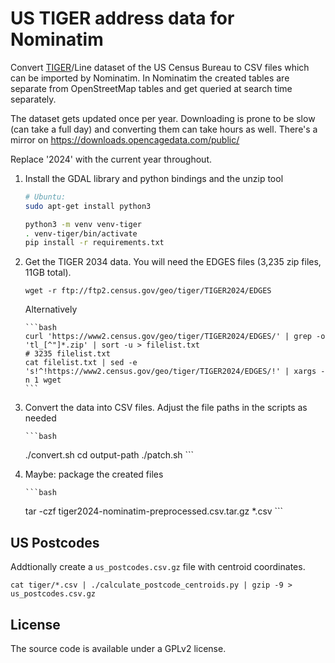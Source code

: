 US TIGER address data for Nominatim
===================================

Convert [TIGER](https://www.census.gov/geographies/mapping-files/time-series/geo/tiger-line-file.html)/Line
dataset of the US Census Bureau to CSV files which can be imported by Nominatim. In Nominatim the created
tables are separate from OpenStreetMap tables and get queried at search time separately.


The dataset gets updated once per year. Downloading is prone to be slow (can take a full day) and converting
them can take hours as well. There's a mirror on https://downloads.opencagedata.com/public/

Replace '2024' with the current year throughout.

  1. Install the GDAL library and python bindings and the unzip tool

        ```bash
        # Ubuntu:
        sudo apt-get install python3

        python3 -m venv venv-tiger
        . venv-tiger/bin/activate
        pip install -r requirements.txt
        ```

  2. Get the TIGER 2034 data. You will need the EDGES files
     (3,235 zip files, 11GB total).

         wget -r ftp://ftp2.census.gov/geo/tiger/TIGER2024/EDGES

     Alternatively

         ```bash
         curl 'https://www2.census.gov/geo/tiger/TIGER2024/EDGES/' | grep -o 'tl_[^"]*.zip' | sort -u > filelist.txt
         # 3235 filelist.txt
         cat filelist.txt | sed -e 's!^!https://www2.census.gov/geo/tiger/TIGER2024/EDGES/!' | xargs -n 1 wget
         ```

  3. Convert the data into CSV files. Adjust the file paths in the scripts as needed

         ```bash
        ./convert.sh <input-path> <output-path>
        cd output-path
        ./patch.sh
         ```

  4. Maybe: package the created files
  
         ```bash
        tar -czf tiger2024-nominatim-preprocessed.csv.tar.gz *.csv
         ```


US Postcodes
-------------
Addtionally create a `us_postcodes.csv.gz` file with centroid coordinates.

    cat tiger/*.csv | ./calculate_postcode_centroids.py | gzip -9 > us_postcodes.csv.gz


License
-------
The source code is available under a GPLv2 license.
